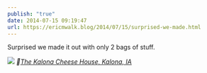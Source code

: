 ```yaml
---
publish: "true"
date: 2014-07-15 09:19:47
url: https://ericmwalk.blog/2014/07/15/surprised-we-made.html
---
```


Surprised we made it out with only 2 bags of stuff.

![](https://ericmwalk.blog/uploads/2022/a9a7e11e95.jpg)
*📍[The Kalona Cheese House, Kalona, IA](https://maps.apple.com/?address=2206%20540th%20St%20SW,%20Kalona,%20IA%20%2052247,%20United%20States&auid=9985501038536759202&ll=41.540716,-91.712642&lsp=9902&q=The%20Kalona%20Cheese%20House)*
